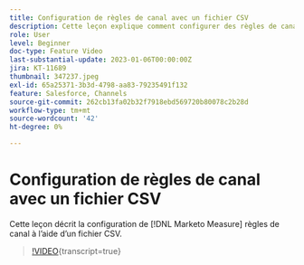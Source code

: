 ```yaml
---
title: Configuration de règles de canal avec un fichier CSV
description: Cette leçon explique comment configurer des règles de canal  [!DNL Marketo Measure] à l’aide d’un fichier CSV.
role: User
level: Beginner
doc-type: Feature Video
last-substantial-update: 2023-01-06T00:00:00Z
jira: KT-11689
thumbnail: 347237.jpeg
exl-id: 65a25371-3b3d-4798-aa83-79235491f132
feature: Salesforce, Channels
source-git-commit: 262cb13fa02b32f7918ebd569720b80078c2b28d
workflow-type: tm+mt
source-wordcount: '42'
ht-degree: 0%

---
```


# Configuration de règles de canal avec un fichier CSV

Cette leçon décrit la configuration de [!DNL Marketo Measure] règles de canal à l’aide d’un fichier CSV.

>[!VIDEO](https://video.tv.adobe.com/v/3421391/?learn=on&captions=fre_fr){transcript=true}
